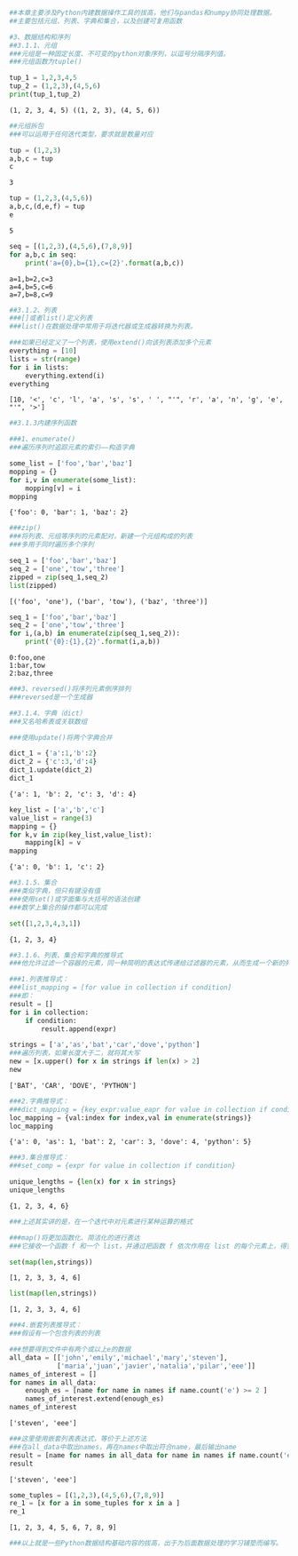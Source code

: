 

```python
##本章主要涉及Python内建数据操作工具的拔高，他们与pandas和numpy协同处理数据。
##主要包括元组、列表、字典和集合，以及创建可复用函数
```


```python
#3、数据结构和序列
##3.1.1、元组
###元组是一种固定长度、不可变的python对象序列，以逗号分隔序列值。
###元组函数为tuple()
```


```python
tup_1 = 1,2,3,4,5
tup_2 = (1,2,3),(4,5,6)
print(tup_1,tup_2)
```

    (1, 2, 3, 4, 5) ((1, 2, 3), (4, 5, 6))
    


```python
##元组拆包
###可以运用于任何迭代类型，要求就是数量对应
```


```python
tup = (1,2,3)
a,b,c = tup
c
```




    3




```python
tup = (1,2,3,(4,5,6))
a,b,c,(d,e,f) = tup
e
```




    5




```python
seq = [(1,2,3),(4,5,6),(7,8,9)]
for a,b,c in seq:
    print('a={0},b={1},c={2}'.format(a,b,c))
```

    a=1,b=2,c=3
    a=4,b=5,c=6
    a=7,b=8,c=9
    


```python
##3.1.2、列表
###[]或者list()定义列表
###list()在数据处理中常用于将迭代器或生成器转换为列表。
```


```python
###如果已经定义了一个列表，使用extend()向该列表添加多个元素
everything = [10]
lists = str(range)
for i in lists:
    everything.extend(i)
everything
```




    [10, '<', 'c', 'l', 'a', 's', 's', ' ', "'", 'r', 'a', 'n', 'g', 'e', "'", '>']




```python
##3.1.3内建序列函数
```


```python
###1、enumerate()
###遍历序列时追踪元素的索引——构造字典
```


```python
some_list = ['foo','bar','baz']
mopping = {}
for i,v in enumerate(some_list):
    mopping[v] = i
mopping
```




    {'foo': 0, 'bar': 1, 'baz': 2}




```python
###zip()
###将列表、元组等序列的元素配对，新建一个元组构成的列表
###多用于同时遍历多个序列
```


```python
seq_1 = ['foo','bar','baz']
seq_2 = ['one','tow','three']
zipped = zip(seq_1,seq_2)
list(zipped)
```




    [('foo', 'one'), ('bar', 'tow'), ('baz', 'three')]




```python
seq_1 = ['foo','bar','baz']
seq_2 = ['one','tow','three']
for i,(a,b) in enumerate(zip(seq_1,seq_2)):
    print('{0}:{1},{2}'.format(i,a,b))
```

    0:foo,one
    1:bar,tow
    2:baz,three
    


```python
###3、reversed()将序列元素倒序排列
###reversed是一个生成器
```


```python
##3.1.4、字典（dict）
###又名哈希表或关联数组
```


```python
###使用update()将两个字典合并
```


```python
dict_1 = {'a':1,'b':2}
dict_2 = {'c':3,'d':4}
dict_1.update(dict_2)
dict_1
```




    {'a': 1, 'b': 2, 'c': 3, 'd': 4}




```python
key_list = ['a','b','c']
value_list = range(3)
mapping = {}
for k,v in zip(key_list,value_list):
    mapping[k] = v
mapping
```




    {'a': 0, 'b': 1, 'c': 2}




```python
##3.1.5、集合
###类似字典，但只有键没有值
###使用set()或字面集与大括号的语法创建
###数学上集合的操作都可以完成
```


```python
set([1,2,3,4,3,1])
```




    {1, 2, 3, 4}




```python
##3.1.6、列表、集合和字典的推导式
###他允许过滤一个容器的元素，同一种简明的表达式传递给过滤器的元素，从而生成一个新的列表
```


```python
###1.列表推导式：
###list_mapping = [for value in collection if condition]  
###即：
result = []
for i in collection:
    if condition:
        result.append(expr)
```


```python
strings = ['a','as','bat','car','dove','python']
###遍历列表，如果长度大于二，就将其大写
new = [x.upper() for x in strings if len(x) > 2]
new
```




    ['BAT', 'CAR', 'DOVE', 'PYTHON']




```python
###2.字典推导式：
###dict_mapping = {key_expr:value_eapr for value in collection if condition }
loc_mapping = {val:index for index,val in enumerate(strings)}
loc_mapping
```




    {'a': 0, 'as': 1, 'bat': 2, 'car': 3, 'dove': 4, 'python': 5}




```python
###3.集合推导式：
###set_comp = {expr for value in collection if condition}
```


```python
unique_lengths = {len(x) for x in strings}
unique_lengths
```




    {1, 2, 3, 4, 6}




```python
###上述其实讲的是，在一个迭代中对元素进行某种运算的格式
```


```python
###map()将更加函数化、简洁化的进行表达
###它接收一个函数 f 和一个 list，并通过把函数 f 依次作用在 list 的每个元素上，得到一个新的 list 并返回。
```


```python
set(map(len,strings))
```




    [1, 2, 3, 3, 4, 6]




```python
list(map(len,strings))
```




    [1, 2, 3, 3, 4, 6]




```python
###4.嵌套列表推导式：
###假设有一个包含列表的列表
```


```python
###想要得到文件中有两个或以上e的数据
all_data = [['john','emily','michael','mary','steven'],
            ['maria','juan','javier','natalia','pilar','eee']]
names_of_interest = []
for names in all_data:
    enough_es = [name for name in names if name.count('e') >= 2 ]
    names_of_interest.extend(enough_es)
names_of_interest
```




    ['steven', 'eee']




```python
###这里使用嵌套列表表达式，等价于上述方法
###在all_data中取出names，再在names中取出符合name，最后输出name
result = [name for names in all_data for name in names if name.count('e') >= 2]
result
```




    ['steven', 'eee']




```python
some_tuples = [(1,2,3),(4,5,6),(7,8,9)]
re_1 = [x for a in some_tuples for x in a ]
re_1
```




    [1, 2, 3, 4, 5, 6, 7, 8, 9]




```python
###以上就是一些Python数据结构基础内容的拔高，出于为后面数据处理的学习铺垫而编写。
```
